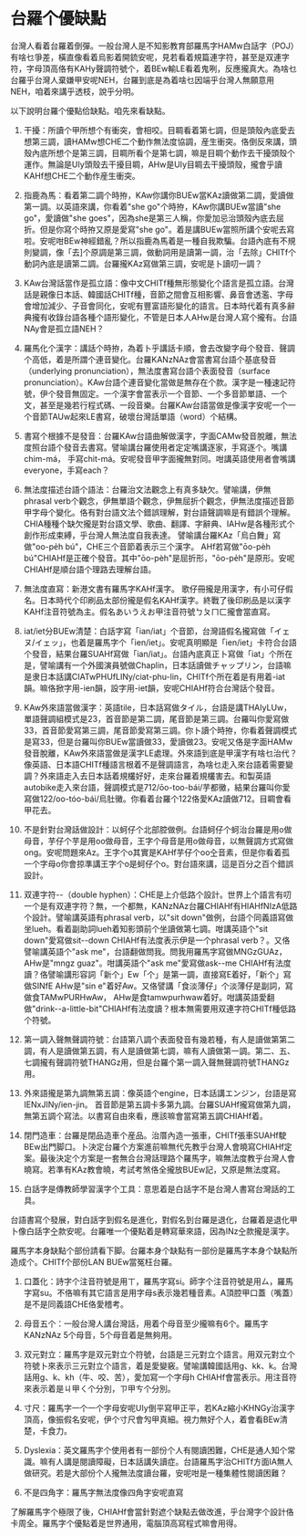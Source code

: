 # 台羅个優缺點

台灣人看着台羅着倒彈。一般台灣人是不知影教育部羅馬字HAMw白話字（POJ）有啥乜爭差，橫直像看着烏影着開鋶安呢，見若看着規篇連字符，甚至是双連字符，字母頂高佫有KAHy聲調符號个，着BEw輸LE看着鬼咧，反應攏真大。為啥乜台羅乎台灣人棄嫌甲安呢NEH，台羅到底是為着啥乜因端乎台灣人無願意用NEH，咱着來講乎透枝，說乎分明。

以下說明台羅个優點佮缺點。咱先來看缺點。

1. 干擾：所讀个甲所想个有衝突，會相咬。目睭看着第七調，但是頭殼內底愛去想第三調，讀HAMw想CHE二个動作無法度協調，産生衝突。佫倒反來講，頭殼內底所想个是第三調，目睭所看个是第七調，嘛是目睭个動作去干擾頭殼个運作。無論是UIy頭殼去干擾目睭，AHw是UIy目睭去干擾頭殼，攏會乎讀KAHf想CHE二个動作産生衝突。

2. 指鹿為馬：看着第二調个時拵，KAw你講你BUEw當KAz讀做第二調，愛讀做第一調。以英語來講，你看着"she go"个時拵，KAw你講BUEw當讀"she go"，愛讀做"she goes"，因為she是第三人稱，你愛加忌治頭殼內底去屈折。但是你寫个時拵又原是愛寫"she go"。着是講BUEw當照所講个安呢去寫啦。安呢咁BEw神經錯亂？所以指鹿為馬着是一種自我欺騙。台語內底有不規則變調，像「去]个原調是第三調，做動詞用是讀第一調，治「去除」CHITf个動詞內底是讀第二調。台羅攏KAz寫做第三調，安呢是卜讀叨一調？

3. KAw台灣話當作是孤立語：像中文CHITf種無形態變化个語言是孤立語。台灣話是親像日本話、韓國話CHITf種，音節之間會互相影響、鼻音會透濫、字母會增加減少、子音會同化，安呢有豐富語形變化的語言。日本時代着有真多辭典攏有收錄台語各種个語形變化，不管是日本人AHw是台灣人寫个攏有。台語NAy會是孤立語NEH？

4. 羅馬化个漢字：講話个時拵，為着卜乎講話卡順，會去改變字母个發音、聲調个高低，着是所謂个連音變化。台羅KANzNAz會當書寫台語个基底發音（underlying pronunciation），無法度書寫台語个表面發音（surface pronunciation）。KAw台語个連音變化當做是無存在个款。漢字是一種速記符號，伊个發音無固定。一个漢字會當表示一个音節、一个多音節單語、一个文，甚至是幾若行程式碼、一段音樂。台羅KAw台語當做是像漢字安呢一个一个音節TAUw起來LE書寫，破壞台灣話單語（word）个結構。

5. 書寫个根據不是發音：台羅KAw台語曲解做漢字，字面CAMw發音脫離，無法度照台語个發音去書寫。譬喻講台羅使用者定定嘴講逐家，手寫逐个。嘴講chim-má， 手寫chit-má。安呢發音甲字面攏無對同。咁講英語使用者會嘴講everyone，手寫each？

6. 無法度描述台語个語法：台羅治文法觀念上有真多缺欠。譬喻講，伊無phrasal verb个觀念，伊無單語个觀念，伊無屈折个觀念，伊無法度描述音節甲字母个變化。佫有對台語文法个錯誤理解，對台語聲調嘛是有錯誤个理解。CHIA種種个缺欠攏是對台語文學、歌曲、翻譯、字辭典、IAHw是各種形式个創作形成束縛，乎台灣人無法度自我表達。 譬喻講台羅KAz「烏白舞」寫做"oo-pe̍h bú"，CHE三个音節着表示三个漢字。 AHf若寫做"ōo-pèh bú"CHIAHf是正確个發音。其中"ōo-pèh"是屈折形，"ōo-pe̍h"是原形。安呢CHIAHf是順台語个理路去理解台語。

7. 無法度直寫：新港文書有羅馬字KAHf漢字。 歌仔冊攏是用漢字，有小可仔假名。日本時代个印刷品太部份攏是假名KAHf漢字。終戰了後印刷品是以漢字KAHf注音符號為主。假名あいうえお甲注音符號ㄅㄆㄇㄈ攏會當直寫。

8. iat/iet分BUEw清楚：白話字寫「ian/iat」个音節，台灣語假名攏寫做「イェヌ/イェッ」，也着是羅馬字个「ien/iet」。安呢真明顯是「ien/iet」卡符合台語个發音，結果台羅SUAHf寫做「ian/iat」。台語內底真正卜寫做「iat」个所在是，譬喻講有一个外國演員號做Chaplin，日本話讀做チャップリン，台語嘛是隶日本話講CIATwPHUfLINy/ciat-phu-lin，CHITf个所在着是有用着-iat韻。嘛佫掀字用-ien韻，設字用-iet韻，安呢CHIAHf符合台灣話个發音。

9. KAw外來語當做漢字：英語tile，日本話寫做タイル，台語是講THAIyLUw，單語聲調組模式是23，首音節是第二調，尾音節是第三調。台羅叫你愛寫做33，首音節愛寫第三調，尾音節愛寫第三調。你卜讀个時拵，你看着聲調模式是寫33，但是台羅叫你BUEw當讀做33，愛讀做23。安呢又佫是字面HAMw發音脫離，KAw外來語當做是漢字LE處理。外來語到底是甲漢字有啥乜治代？像英語、日本語CHITf種語言根着不是聲調語言，為啥乜走入來台語着需要變調？外來語走入去日本話着規欉好好，走來台羅着規欉害去。和製英語autobike走入來台語，聲調模式是712/ōo-too-bái/芋都黴，結果台羅叫你愛寫做122/oo-tóo-bái/烏肚黴。你看着台羅个122佫愛KAz讀做712。目睭會看甲花去。

10. 不是針對台灣話做設計：以蚵仔个北部腔做例。台語蚵仔个蚵治台羅是用o做母音，芋仔个芋是用oo做母音，王字个母音是用o做母音，以無聲調方式寫做ong。安呢問題來Az。王字个o其實是KAHf芋仔个oo㒰音素，但是你看着孤一个字母o你會掠準講王字个o是蚵仔个o。對台語來講，這是百分之百个錯誤設計。

11. 双連字符--（double hyphen）：CHE是上介低路个設計。世界上个語言有叨一个是有双連字符？無，一个都無，KANzNAz台羅CHIAHf有HIAHfNIzA低路个設計。譬喻講英語有phrasal verb，以"sit down"做例，台語个同義語寫做坐lueh。看着副助詞lueh着知影頭前个坐讀做第七調。咁講英語个"sit down"愛寫做sit--down CHIAHf有法度表示伊是一个phrasal verb？。又佫譬喻講英語个"ask me"，台語翻做問我。問我用羅馬字寫做MNGzGUAz，AHw是"mngz guaz"。咁講英語个"ask me"愛寫做ask--me CHIAHf有法度讀？佫譬喻講形容詞「新个」Ew「个」是第一調，直接寫E着好，「新个」寫做SINfE AHw是"sin e"着好Aw。又佫譬講「食淡薄仔」个淡薄仔是副詞，寫做食TAMwPURHwAw， AHw是食tamwpurhwaw着好。咁講英語愛翻做"drink--a-little-bit"CHIAHf有法度讀？根本無需要用双連字符CHITf種低路个符號。

12. 第一調入聲無聲調符號：台語第八調个表面發音有幾若種，有人是讀做第第二調，有人是讀做第五調，有人是讀做第七調，嘛有人讀做第一調。第二、五、七調攏有聲調符號THANGz用，但是台羅个第一調入聲無聲調符號THANGz用。

13. 外來語攏是第九調無第五調：像英語个engine，日本話講エンジン，台語是寫IENxJINy/ien-jin。 首音節是第五調卡多第九調。台羅SUAHf攏寫做第九調，無第五調个寫法。以書寫自由來看，應該嘛會當寫第五調CHIAHf着。

14. 閉門造車：台羅是閉品造車个産品。治厝內造一張車，CHITf張車SUAHf駛BEw出門脚口。卜決定台羅个方案進前嘛無代先教乎台灣人會曉寫CHIAHf定案。最後決定个方案是一套無合台灣話理路个羅馬字，嘛無法度教乎台灣人會曉寫。若準有KAz教會曉，考試考煞佫全攏放BUEw記，又原是無法度寫。

15. 白話字是傳教師學習漢字个工具：意思着是白話字不是台灣人書寫台灣話的工具。

台語書寫个發展，對白話字到假名是進化，對假名到台羅是退化，台羅着是退化甲卜像白話字㒰款安呢。台羅唯一个優點着是轉寫華來語，因為INz㒰款攏是漢字。

羅馬字本身缺點个部份請看下脚。台羅本身个缺點有一部份是羅馬字本身个缺點所造成个。CHITf个部份LAN BUEw當冤枉台羅。

1. 口蓋化：詩字个注音符號是用ㄒ，羅馬字寫si。師字个注音符號是用ㄙ，羅馬字寫su。不佫嘛有其它語言是用字母s表示幾若種音素。A頂腔甲口蓋（嘴蓋）是不是同義語CHE佫愛稽考。

2. 母音五个：一般台灣人講台灣話，用着个母音至少攏嘛有6个。羅馬字KANzNAz 5个母音，5个母音着是無夠用。

3. 双元對立：羅馬字是双元對立个符號，台語是三元對立个語言。用双元對立个符號卜來表示三元對立个語言，着是愛變竅。譬喻講韓國話用g、kk、k。台灣話用g、k、kh（牛、咬、苦），愛加寫一个字母h CHIAHf會當表示。用注音符來表示着是ㄐ甲ㄑ个分別，ㄗ甲ㄘ个分別。

4. 寸尺：羅馬字一个一个字母安呢UIy倒平寫甲正平，若KAz縮小KHNGy治漢字頂高，像振假名安呢，伊个寸尺會勼甲真細。視力無好个人，着會看BEw清楚，卡食力。

5. Dyslexia：英文羅馬字个使用者有一部份个人有閱讀困難，CHE是通人知个常識。嘛有人講是閱讀障礙，日本話講失讀症。台語羅馬字治CHITf方面IA無人做研究。若是大部份个人攏無法度讀台羅，安呢咁是一種集體性閱讀困難？

6. 不是四角字：羅馬字無法度像四角字安呢直寫

了解羅馬字个極限了後，CHIAHf會當針對遮个缺點去做改進，乎台灣字个設計佫卡周全。羅馬字个優點着是世界通用，電腦頂高寫程式嘛會用得。

